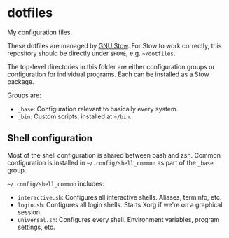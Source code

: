 # dotfiles

My configuration files.

These dotfiles are managed by 
[GNU Stow](https://alexpearce.me/2016/02/managing-dotfiles-with-stow/).
For Stow to work correctly, this repository should be directly under 
`$HOME`, e.g. `~/dotfiles`.

The top-level directories in this folder are either configuration groups
or configuration for individual programs. Each can be installed
as a Stow package.

Groups are:
 - `_base`: Configuration relevant to basically every system.
 - `_bin`: Custom scripts, installed at `~/bin`.


## Shell configuration

Most of the shell configuration is shared between bash and zsh.
Common configuration is installed in `~/.config/shell_common` as part
of the `_base` group.

`~/.config/shell_common` includes:
 - `interactive.sh`: Configures all interactive shells. Aliases, terminfo, etc.
 - `login.sh`: Configures all login shells. Starts Xorg if we're on a graphical session.
 - `universal.sh`: Configures every shell. Environment variables, program settings, etc.
